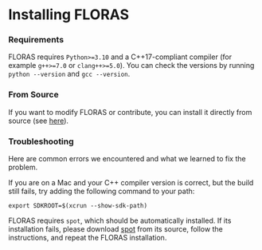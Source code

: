 # Installing FLORAS
### Requirements
FLORAS requires `Python>=3.10` and a C++17-compliant compiler (for example `g++>=7.0` or `clang++>=5.0`).
You can check the versions by running `python --version` and `gcc --version`.

### From Source
If you want to modify FLORAS or contribute, you can install it directly from source (see [here](contributing.md)).

### Troubleshooting
Here are common errors we encountered and what we learned to fix the problem.

If you are on a Mac and your C++ compiler version is correct, but the build still fails, try adding the following command to your path:
```
export SDKROOT=$(xcrun --show-sdk-path)
```

FLORAS requires `spot`, which should be automatically installed. If its installation fails, please download [spot](https://spot.lre.epita.fr/install.html) from its source, follow the instructions, and repeat the FLORAS installation.
